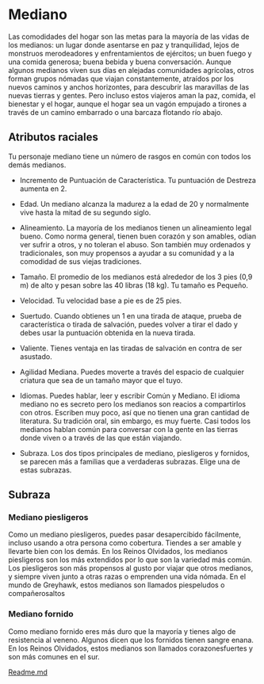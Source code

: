 # Mediano

Las comodidades del hogar son las metas para la mayoría de
las vidas de los medianos: un lugar donde asentarse en paz y
tranquilidad, lejos de monstruos merodeadores y enfrentamientos de ejércitos; un buen fuego y una comida generosa;
buena bebida y buena conversación. Aunque algunos medianos viven sus días en alejadas comunidades agrícolas, otros
forman grupos nómadas que viajan constantemente, atraídos
por los nuevos caminos y anchos horizontes, para descubrir
las maravillas de las nuevas tierras y gentes. Pero incluso estos viajeros aman la paz, comida, el bienestar y el hogar, aunque el hogar sea un vagón empujado a tirones a través de un
camino embarrado o una barcaza flotando río abajo.

## Atributos raciales

Tu personaje mediano tiene un número de rasgos en común
con todos los demás medianos.

- Incremento de Puntuación de Característica. Tu puntuación de Destreza aumenta en 2.

- Edad. Un mediano alcanza la madurez a la edad de 20 y
normalmente vive hasta la mitad de su segundo siglo.

- Alineamiento. La mayoría de los medianos tienen un alineamiento legal bueno. Como norma general, tienen buen corazón y son amables, odian ver sufrir a otros, y no toleran el
abuso. Son también muy ordenados y tradicionales, son muy
propensos a ayudar a su comunidad y a la comodidad de sus
viejas tradiciones.

- Tamaño. El promedio de los medianos está alrededor de
los 3 pies (0,9 m) de alto y pesan sobre las 40 libras (18 kg).
Tu tamaño es Pequeño.

- Velocidad. Tu velocidad base a pie es de 25 pies.

- Suertudo. Cuando obtienes un 1 en una tirada de ataque,
prueba de característica o tirada de salvación, puedes volver
a tirar el dado y debes usar la puntuación obtenida en la nueva
tirada.

- Valiente. Tienes ventaja en las tiradas de salvación en
contra de ser asustado.

- Agilidad Mediana. Puedes moverte a través del espacio
de cualquier criatura que sea de un tamaño mayor que el tuyo.

- Idiomas. Puedes hablar, leer y escribir Común y Mediano. El idioma mediano no es secreto pero los medianos
son reacios a compartirlos con otros. Escriben muy poco, así
que no tienen una gran cantidad de literatura. Su tradición
oral, sin embargo, es muy fuerte. Casi todos los medianos hablan común para conversar con la gente en las tierras donde
viven o a través de las que están viajando.

- Subraza. Los dos tipos principales de mediano, piesligeros y fornidos, se parecen más a familias que a verdaderas
subrazas. Elige una de estas subrazas.

## Subraza

### Mediano piesligeros

Como un mediano piesligeros, puedes pasar desapercibido
fácilmente, incluso usando a otra persona como cobertura.
Tiendes a ser amable y llevarte bien con los demás. En los
Reinos Olvidados, los medianos piesligeros son los más extendidos por lo que son la variedad más común. Los piesligeros son más propensos al gusto por viajar que otros medianos, y siempre viven junto a otras razas o emprenden una vida
nómada. En el mundo de Greyhawk, estos medianos son llamados piespeludos o compañerosaltos

### Mediano fornido
Como mediano fornido eres más duro que la mayoría y tienes
algo de resistencia al veneno. Algunos dicen que los fornidos
tienen sangre enana. En los Reinos Olvidados, estos medianos son llamados corazonesfuertes y son más comunes en el
sur.

[Readme.md](README.md)